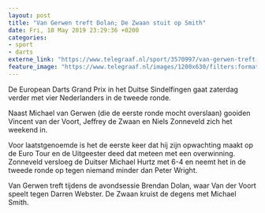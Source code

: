 ```yaml
---
layout: post
title: "Van Gerwen treft Dolan; De Zwaan stuit op Smith"
date: Fri, 10 May 2019 23:29:36 +0200
categories: 
- sport 
- darts 
externe_link: "https://www.telegraaf.nl/sport/3570997/van-gerwen-treft-dolan-de-zwaan-stuit-op-smith"
feature_image: "https://www.telegraaf.nl/images/1200x630/filters:format(jpeg):quality(80)/cdn-kiosk-api.telegraaf.nl/c367fd46-74a9-11e9-9489-02c309bc01c1.jpg"
---
```


<p class="intro">De European Darts Grand Prix in het Duitse Sindelfingen gaat zaterdag verder met vier Nederlanders in de tweede ronde.</p> <p>Naast Michael van Gerwen (die de eerste ronde mocht overslaan) gooiden Vincent van der Voort, Jeffrey de Zwaan en Niels Zonneveld zich het weekend in.</p><p>Voor laatstgenoemde is het de eerste keer dat hij zijn opwachting maakt op de Euro Tour en de Uitgeester deed dat meteen met een overwinning. Zonneveld versloeg de Duitser Michael Hurtz met 6-4 en neemt het in de tweede ronde op tegen niemand minder dan Peter Wright.</p><p>Van Gerwen treft tijdens de avondsessie Brendan Dolan, waar Van der Voort speelt tegen Darren Webster. De Zwaan kruist de degens met Michael Smith.</p>
